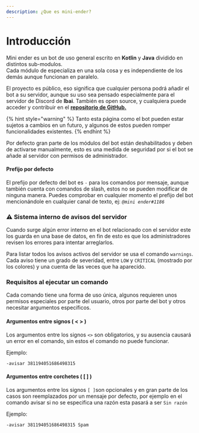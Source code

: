 ```yaml
---
description: ¿Que es mini-ender?
---
```


# Introducción

Mini ender es un bot de uso general escrito en **Kotlin** y **Java** dividido en distintos sub-modulos.\
Cada módulo de especializa en una sola cosa y es independiente de los demás aunque funcionan en paralelo.

El proyecto es público, eso significa que cualquier persona podrá añadir el bot a su servidor, aunque su uso sea pensado especialmente para el servidor de Discord de **Ibai**. También es open source, y cualquiera puede acceder y contribuir en el [**repositorio de GitHub.**](https://github.com/holasoyender/mini-ender)

{% hint style="warning" %}
Tanto esta página como el bot pueden estar sujetos a cambios en un futuro, y algunos de estos pueden romper funcionalidades existentes.
{% endhint %}

Por defecto gran parte de los módulos del bot están deshabilitados y deben de activarse manualmente, esto es una medida de seguridad por si el bot se añade al servidor con permisos de administrador.

#### Prefijo por defecto

El prefijo por defecto del bot es `-` para los comandos por mensaje, aunque también cuenta con comandos de slash, estos no se pueden modificar de ninguna manera. Puedes comprobar en cualquier momento el prefijo del bot mencionándole en cualquier canal de texto, ej: _`@mini ender#1186`_

### :warning: Sistema interno de avisos del servidor

Cuando surge algún error interno en el bot relacionado con el servidor este los guarda en una base de datos, en fin de esto es que los administradores revisen los errores para intentar arreglarlos.

Para listar todos los avisos activos del servidor se usa el comando `warnings`. Cada aviso tiene un grado de severidad, entre `LOW` y `CRITICAL` (mostrado por los colores) y una cuenta de las veces que ha aparecido.

### Requisitos al ejecutar un comando

Cada comando tiene una forma de uso única, algunos requieren unos permisos especiales por parte del usuario, otros por parte del bot y otros necesitar argumentos específicos.

#### Argumentos entre signos ( < > )

Los argumentos entre los signos `<>` son obligatorios, y su ausencia causará un error en el comando, sin estos el comando no puede funcionar.

Ejemplo:

`-avisar 381194051686498315`

#### Argumentos entre corchetes ( \[ ] )

Los argumentos entre los signos `[ ]`son opcionales y en gran parte de los casos son reemplazados por un mensaje por defecto, por ejemplo en el comando avisar si no se especifica una razón esta pasará a ser `Sin razón`

Ejemplo:

`-avisar 381194051686498315 Spam`
